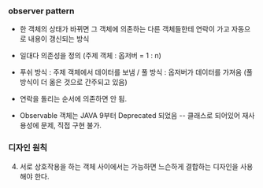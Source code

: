 ### observer pattern
- 한 객체의 상태가 바뀌면 그 객체에 의존하는 다른 객체들한테 연락이 가고 자동으로 내용이 갱신되는 방식
- 일대다 의존성을 정의 (주제 객체 : 옵저버 = 1 : n)

- 푸쉬 방식 : 주제 객체에서 데이터를 보냄 / 풀 방식 : 옵저버가 데이터를 가져옴 (풀 방식이 더 옮은 것으로 간주되고 있음)
- 연락을 돌리는 순서에 의존하면 안 됨.
- Observable 객체는 JAVA 9부터 Deprecated 되었음
-- 클래스로 되어있어 재사용성에 문제, 직접 구현 불가.

### 디자인 원칙
4. 서로 상호작용을 하는 객체 사이에서는 가능하면 느슨하게 결합하는 디자인을 사용해야 한다.